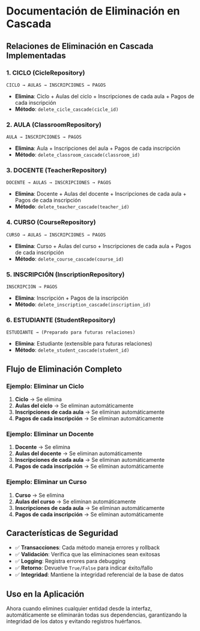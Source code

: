 # Documentación de Eliminación en Cascada

## Relaciones de Eliminación en Cascada Implementadas

### 1. **CICLO** (CicleRepository)

```
CICLO → AULAS → INSCRIPCIONES → PAGOS
```

- **Elimina**: Ciclo + Aulas del ciclo + Inscripciones de cada aula + Pagos de cada inscripción
- **Método**: `delete_cicle_cascade(cicle_id)`

### 2. **AULA** (ClassroomRepository)

```
AULA → INSCRIPCIONES → PAGOS
```

- **Elimina**: Aula + Inscripciones del aula + Pagos de cada inscripción
- **Método**: `delete_classroom_cascade(classroom_id)`

### 3. **DOCENTE** (TeacherRepository)

```
DOCENTE → AULAS → INSCRIPCIONES → PAGOS
```

- **Elimina**: Docente + Aulas del docente + Inscripciones de cada aula + Pagos de cada inscripción
- **Método**: `delete_teacher_cascade(teacher_id)`

### 4. **CURSO** (CourseRepository)

```
CURSO → AULAS → INSCRIPCIONES → PAGOS
```

- **Elimina**: Curso + Aulas del curso + Inscripciones de cada aula + Pagos de cada inscripción
- **Método**: `delete_course_cascade(course_id)`

### 5. **INSCRIPCIÓN** (InscriptionRepository)

```
INSCRIPCIÓN → PAGOS
```

- **Elimina**: Inscripción + Pagos de la inscripción
- **Método**: `delete_inscription_cascade(inscription_id)`

### 6. **ESTUDIANTE** (StudentRepository)

```
ESTUDIANTE → (Preparado para futuras relaciones)
```

- **Elimina**: Estudiante (extensible para futuras relaciones)
- **Método**: `delete_student_cascade(student_id)`

## Flujo de Eliminación Completo

### Ejemplo: Eliminar un Ciclo

1. **Ciclo** → Se elimina
2. **Aulas del ciclo** → Se eliminan automáticamente
3. **Inscripciones de cada aula** → Se eliminan automáticamente
4. **Pagos de cada inscripción** → Se eliminan automáticamente

### Ejemplo: Eliminar un Docente

1. **Docente** → Se elimina
2. **Aulas del docente** → Se eliminan automáticamente
3. **Inscripciones de cada aula** → Se eliminan automáticamente
4. **Pagos de cada inscripción** → Se eliminan automáticamente

### Ejemplo: Eliminar un Curso

1. **Curso** → Se elimina
2. **Aulas del curso** → Se eliminan automáticamente
3. **Inscripciones de cada aula** → Se eliminan automáticamente
4. **Pagos de cada inscripción** → Se eliminan automáticamente

## Características de Seguridad

- ✅ **Transacciones**: Cada método maneja errores y rollback
- ✅ **Validación**: Verifica que las eliminaciones sean exitosas
- ✅ **Logging**: Registra errores para debugging
- ✅ **Retorno**: Devuelve `True/False` para indicar éxito/fallo
- ✅ **Integridad**: Mantiene la integridad referencial de la base de datos

## Uso en la Aplicación

Ahora cuando elimines cualquier entidad desde la interfaz, automáticamente se eliminarán todas sus dependencias, garantizando la integridad de los datos y evitando registros huérfanos.


